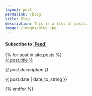 ```yaml
---
layout: post
permalink: /blog
title: Blog
description: This is a list of posts.
image: /images/blue.jpg
---
```

<h4>Subscribe to <a href="{{ site.baseurl }}/feed" target="_blank">`Feed`</a></h4>
{% for post in site.posts %}
  <div class="blog-item">
    <a class="post-link" href="{{ post.url | prepend: site.baseurl | prepend: site.url }}">{{ post.title }}</a>
    <p class="meta"><i>{{ post.description }}</i></p>
    <p class="meta">{{ post.date | date_to_string }}</p>
  </div>
{% endfor %}